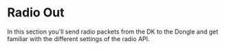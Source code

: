 # Radio Out

In this section you'll send radio packets from the DK to the Dongle and get familiar with the different settings of the radio API.
